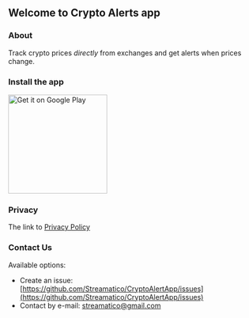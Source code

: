 ## Welcome to Crypto Alerts app

### About
Track crypto prices *directly* from exchanges and get alerts when prices change.

### Install the app
<p float="left" align="top">
  <a href='https://play.google.com/store/apps/details?id=com.streamatico.cryptoalert'><img alt='Get it on Google Play' src='https://play.google.com/intl/en_us/badges/static/images/badges/en_badge_web_generic.png' width="200" align="top"/></a>
</p>

### Privacy
The link to [Privacy Policy](/policy/privacy_policy)

### Contact Us
Available options:
- Create an issue: [https://github.com/Streamatico/CryptoAlertApp/issues](https://github.com/Streamatico/CryptoAlertApp/issues)
- Contact by e-mail: streamatico@gmail.com
